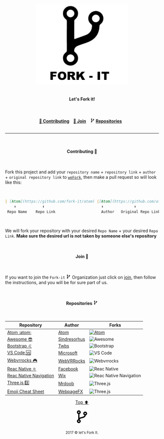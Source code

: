 <html>

<p id="top"><p>
<p align="center">
    <img width="300" src="img/fork-it.png" alt="Fork it!"><br><br>
</hp>

<h4 align="center">Let's Fork it!<h4>


<p align="center">
	<br><br>
	<a href="#contributing">🔁 Contributing</a>&nbsp;&nbsp;&nbsp;
	<a href="#join"> 🤝  Join</a>&nbsp;&nbsp;&nbsp;
	<img src="img/fork15px.png" alt="Fork it!">
	<a href="#repositories">Repositories</a>&nbsp;&nbsp;&nbsp;
	<br><br>
</p>

---

<br>
<h4 id="contributing" align="center">Contributing 🔁 </h4>
<br>
<html>
	
Fork this project and add your `repository name` + `repository link` + `author` + `original repository link` to [`weFork`](https://github.com/Fork-it/weFork), then make a pull request so will look like this:

<br>

```markdown
| [Atom](https://github.com/fork-it/atom) |[Atom](https://github.com/atom/atom)|
    ⬆️            ⬆️                          ⬆️              ⬆️
 Repo Name    Repo Link                     Author   Original Repo Link
```

<br>

We will fork your repository with your desired `Repo Name` + your desired `Repo Link`. **Make sure the desired url is not taken by someone else's repository**

<br>
<h4 id="join" align="center">Join 🤝 </h4>
<br>

If you want to join the `Fork-it` ![Fork it Logo](img/fork15px.png) Organization just click on [join](https://github.com/fork-it/join), then follow the instructions, and you will be for sure part of us.

<br>
	<h4 id="repositories" align="center">Repositories <img src="img/fork15px.png" alt="Fork it!"></h4>
<br>

| Repository | Author |Forks|
| ------ | ----------- | ---- |
| [Atom :atom:](https://github.com/fork-it/atom) |[Atom](https://github.com/atom/atom)| [![Atom](https://img.shields.io/github/forks/atom/atom.svg?style=social&label=Fork)](https://github.com/atom/atom/fork)|
| [Awesome 😎 ](https://github.com/fork-it/awesome) |[Sindresorhus](https://github.com/sindresorhus/awesome)|![Awesome](https://img.shields.io/github/forks/sindresorhus/awesome.svg?style=social&label=Fork)|
| [Bootstrap ♌️](https://github.com/fork-it/bootstrap)|[Twbs](https://github.com/twbs/bootstrap)|![Bootstrap](https://img.shields.io/github/forks/twbs/bootstrap.svg?style=social&label=Fork)|
| [VS Code 🆚](https://github.com/fork-it/vscode)|[Microsoft](https://github.com/Microsoft/vscode)|![VS Code](https://img.shields.io/github/forks/Microsoft/vscode.svg?style=social&label=Fork)|
| [Webvrrocks 🎮](https://github.com/fork-it/webbrrocks)|[WebVRRocks](https://github.com/WebVRRocks/webvrrocks)|![Webvrrocks](https://img.shields.io/github/forks/WebVRRocks/webvrrocks.svg?style=social&label=Fork)|
| [Reac Native ⚛️](https://github.com/fork-it/react-native)|[Facebook](https://github.com/facebook/react-native)|![Reac Native](https://img.shields.io/github/forks/facebook/react-native.svg?style=social&label=Fork)|
| [Reac Native Navigation](https://github.com/fork-it/react-native-navigation)|[Wix](https://github.com/wix/react-native-navigation)|![Reac Native Navigation](https://img.shields.io/github/forks/wix/react-native-navigation.svg?style=social&label=Fork)|
| [Three.js 3️⃣](https://github.com/fork-it/three.js)|[Mrdoob](https://github.com/mrdoob/three.js)|![Three.js](https://img.shields.io/github/forks/mrdoob/three.js.svg?style=social&label=Fork)|
| [Emoji Cheat Sheet](https://github.com/fork-it/emoji-cheat-sheet.com)|[WebpageFX](https://github.com/WebpageFX/emoji-cheat-sheet.com)|![Three.js](https://img.shields.io/github/forks/WebpageFX/emoji-cheat-sheet.com.svg?style=social&label=Fork)|

<html>
	<p align="center">
	    <a href="#top">Top ⬆️ </a>
	</p>
	<p align="center">
	    <img src="img/fork50px.png" alt="Fork it">
	</p>
	<p align="center">
	    <small>2017 &copy let's Fork It. </small>
	</p>
</html>
